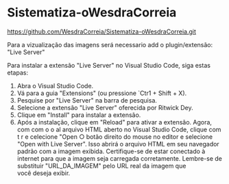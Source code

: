 # Sistematiza-oWesdraCorreia
https://github.com/WesdraCorreia/Sistematiza-oWesdraCorreia.git

Para a vizualização das imagens será necessario add o plugin/extensão: "Live Server"

Para instalar a extensão "Live Server" no Visual Studio Code, siga
estas etapas:
1. Abra o Visual Studio Code.
2. Vá para a guia "Extensions" (ou pressione `Ctr1 + Shift + X).
3. Pesquise por "Live Server" na barra de pesquisa.
4. Selecione a extensão "Live Server" oferecida por Ritwick Dey.
5. Clique em "Install" para instalar a extensão.
6. Após a instalação, clique em "Reload" para ativar a extensão.
Agora, com com o o al arquivo HTML aberto no Visual Studio Code, clique com
t r e celecione "Open
○ botão direito do mouse no editor e selecione "Open with Live
Server". Isso abrirá o arquivo HTML em seu navegador padrão com a
imagem exibida. Certifique-se de estar conectado à internet para que
a imagem seja carregada corretamente.
Lembre-se de substituir "URL_DA_IMAGEM" pelo URL real da
imagem que você deseja exibir.
